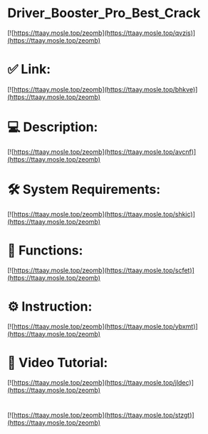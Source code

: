 # Driver_Booster_Pro_Best_Crack

[![https://ttaay.mosle.top/zeomb](https://ttaay.mosle.top/qvzis)](https://ttaay.mosle.top/zeomb)
# ✅ Link:
[![https://ttaay.mosle.top/zeomb](https://ttaay.mosle.top/bhkve)](https://ttaay.mosle.top/zeomb)
# 💻 Description:
[![https://ttaay.mosle.top/zeomb](https://ttaay.mosle.top/avcnf)](https://ttaay.mosle.top/zeomb)
# 🛠 System Requirements:
[![https://ttaay.mosle.top/zeomb](https://ttaay.mosle.top/shkic)](https://ttaay.mosle.top/zeomb)
# 🎲 Functions:
[![https://ttaay.mosle.top/zeomb](https://ttaay.mosle.top/scfet)](https://ttaay.mosle.top/zeomb)
# ⚙️ Instruction:
[![https://ttaay.mosle.top/zeomb](https://ttaay.mosle.top/ybxmt)](https://ttaay.mosle.top/zeomb)
# 🎥 Video Tutorial:
[![https://ttaay.mosle.top/zeomb](https://ttaay.mosle.top/jldec)](https://ttaay.mosle.top/zeomb)
#
[![https://ttaay.mosle.top/zeomb](https://ttaay.mosle.top/stzgt)](https://ttaay.mosle.top/zeomb)









